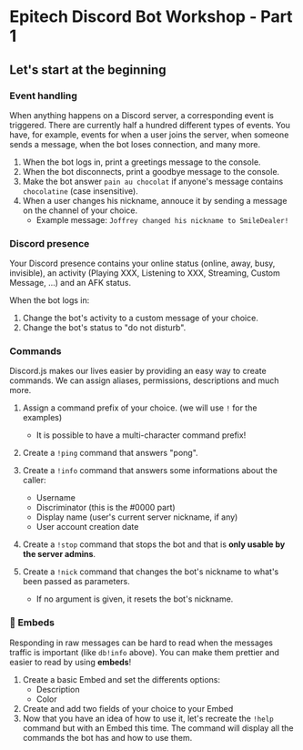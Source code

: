 # Epitech Discord Bot Workshop - Part 1

## Let's start at the beginning
### Event handling

When anything happens on a Discord server, a corresponding event is triggered. There are currently half a hundred different types of events.
You have, for example, events for when a user joins the server, when someone sends a message, when the bot loses connection, and many more.

1) When the bot logs in, print a greetings message to the console.
2) When the bot disconnects, print a goodbye message to the console.
3) Make the bot answer `pain au chocolat` if anyone's message contains `chocolatine` (case insensitive).
4) When a user changes his nickname, annouce it by sending a message on the channel of your choice.
   * Example message: `Joffrey changed his nickname to SmileDealer!`

### Discord presence

Your Discord presence contains your online status (online, away, busy, invisible), an activity (Playing XXX, Listening to XXX, Streaming, Custom Message, ...) and an AFK status.

When the bot logs in:
1) Change the bot's activity to a custom message of your choice.
1) Change the bot's status to "do not disturb".

### Commands

Discord.js makes our lives easier by providing an easy way to create commands. We can assign aliases, permissions, descriptions and much more.

1) Assign a command prefix of your choice. (we will use `!` for the examples)
    * It is possible to have a multi-character command prefix!
1) Create a `!ping` command that answers "pong".
1) Create a `!info` command that answers some informations about the caller:
    * Username
    * Discriminator (this is the #0000 part)
    * Display name (user's current server nickname, if any)
    * User account creation date
    
1) Create a `!stop` command that stops the bot and that is **only usable by the server admins**.
1) Create a `!nick` command that changes the bot's nickname to what's been passed as parameters.
    * If no argument is given, it resets the bot's nickname.
    
### :paperclip: Embeds

Responding in raw messages can be hard to read when the messages traffic is important (like `db!info` above). You can make them prettier and easier to read by using **embeds**!

1) Create a basic Embed and set the differents options:
    * Description
    * Color
1) Create and add two fields of your choice to your Embed
1) Now that you have an idea of how to use it, let's recreate the `!help` command but with an Embed this time. The command will display all the commands the bot has and how to use them.
